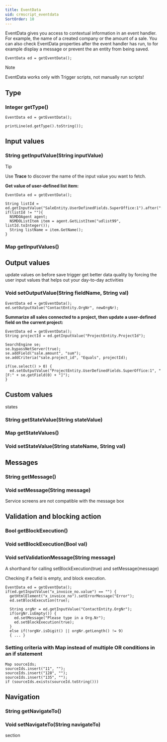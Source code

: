 ```yaml
---
title: EventData
uid: crmscript_eventdata
SortOrder: 10
---
```


EventData gives you access to contextual information in an event handler. For example, the name of a created company or the amount of a sale.
You can also check EventData properties after the event handler has run, to for example display a message or prevent the an entity from being saved.

```crmscript
EventData ed = getEventData();
```

> [!NOTE]
> EventData works only with Trigger scripts, not manually run scripts!

## Type

### Integer getType()

```crmscript
EventData ed = getEventData();

printLine(ed.getType().toString());
```

## Input values

### String getInputValue(String inputValue)

> [!TIP]
> Use **Trace** to discover the name of the input value you want to fetch.

**Get value of user-defined list item:**

```crmscript
EventData ed = getEventData();

String listId = ed.getInputValue("SaleEntity.UserDefinedFields.SuperOffice:1").after(":").before("]");
if(listId != ""){
  NSMDOAgent agent;
  NSMDOListItem item = agent.GetListItem("udlist99", listId.toInteger());
  String listName = item.GetName();
}
```

### Map getInputValues()

## Output values

update values on before save trigger
get better data quality by forcing the user input values that helps out your day-to-day activities

### Void setOutputValue(String fieldName, String val)

```crmscript
EventData ed = getEventData();
ed.setOutputValue("ContactEntity.OrgNr", newOrgNr);
```

**Summarize all sales connected to a project, then update a user-defined field on the current project:**

```crmscript
EventData ed = getEventData();
String projectId = ed.getInputValue("ProjectEntity.ProjectId");

SearchEngine se;
se.bypassNetServer(true);
se.addField("sale.amount", "sum");
se.addCriteria("sale.project_id", "Equals", projectId);

if(se.select() > 0) {
  ed.setOutputValue("ProjectEntity.UserDefinedFields.SuperOffice:1", "[F:" + se.getField(0) + "]");
}
```

## Custom values

states

### String getStateValue(String stateValue)

### Map getStateValues()

### Void setStateValue(String stateName, String val)

## Messages

### String getMessage()

### Void setMessage(String message)

Service screens are not compatible with the message box

## Validation and blocking action

### Bool getBlockExecution()

### Void setBlockExecution(Bool val)

### Void setValidationMessage(String message)

A shorthand for calling setBlockExecution(true) and setMessage(message)

Checking if a field is empty, and block execution.

```crmscript
EventData ed = getEventData();
if(ed.getInputValue("x_invoice_no.value") == "") {
  getHtmlElement("x_invoice_no").setErrorMessage("Error");
  ed.setBlockExecution(true);

  String orgNr = ed.getInputValue("ContactEntity.OrgNr");
  if(orgNr.isEmpty()) {
    ed.setMessage("Please type in a Org.Nr");
    ed.setBlockExecution(true);
  }
  else if(!orgNr.isDigit() || orgNr.getLength() != 9)
  { ... }
```

### Setting criteria with Map instead of multiple OR conditions in an if statement

```crmscript
Map sourceIds;
sourceIds.insert("11", "");
sourceIds.insert("128", "");
sourceIds.insert("135", "");
if (sourceIds.exists(sourceId.toString()))
```

## Navigation

### String getNavigateTo()

### Void setNavigateTo(String navigateTo)

section
